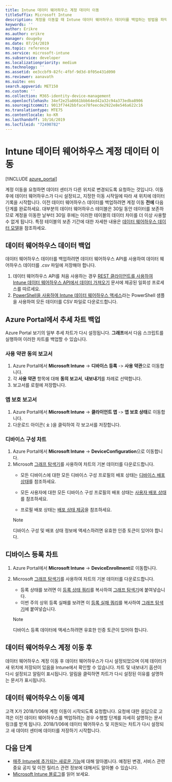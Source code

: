 ```yaml
---
title: Intune 데이터 웨어하우스 계정 데이터 이동
titleSuffix: Microsoft Intune
description: 계정을 이동할 때 Intune 데이터 웨어하우스 데이터를 백업하는 방법을 파악합니다.
keywords: ''
author: Erikre
ms.author: erikre
manager: dougeby
ms.date: 07/24/2019
ms.topic: reference
ms.service: microsoft-intune
ms.subservice: developer
ms.localizationpriority: medium
ms.technology: ''
ms.assetid: ee3ccbf9-82fc-4fbf-9d3d-8f05e431d090
ms.reviewer: aanavath
ms.suite: ems
search.appverid: MET150
ms.custom: ''
ms.collection: M365-identity-device-management
ms.openlocfilehash: 34ef2e25a8661bbb64ed42a32c94a373edba8906
ms.sourcegitcommit: 9013f7442bbface78feecde2922e8e546a622c16
ms.translationtype: MTE75
ms.contentlocale: ko-KR
ms.lasthandoff: 10/16/2019
ms.locfileid: "72490782"
---
```

# <a name="move-your-intune-data-warehouse-account-data"></a>Intune 데이터 웨어하우스 계정 데이터 이동 

[!INCLUDE [azure_portal](../includes/azure_portal.md)]

계정 이동을 요청하면 데이터 센터가 다른 위치로 변경되도록 요청하는 것입니다. 이동 후에 데이터 웨어하우스가 다시 설정되고, 지정한 이동 시작일에 따라 새 위치에 데이터 기록을 시작합니다. 이전 데이터 웨어하우스 데이터를 백업하려면 계정 이동 **전에** 다음 단계를 완료하세요. 대부분의 데이터 웨어하우스 테이블은 30일 동안 데이터를 보존하므로 계정을 이동한 날부터 30일 후에는 이러한 테이블의 데이터 차이를 더 이상 사용할 수 없게 됩니다. 특정 테이블의 보존 기간에 대한 자세한 내용은 [데이터 웨어하우스 데이터 모델](reports-ref-data-model.md)을 참조하세요. 

## <a name="back-up-your-data-warehouse-data"></a>데이터 웨어하우스 데이터 백업 

데이터 웨어하우스 데이터를 백업하려면 데이터 웨어하우스 API를 사용하여 데이터 웨어하우스 데이터를 *.csv* 파일에 저장해야 합니다.  

1. 데이터 웨어하우스 API를 처음 사용하는 경우 [REST 클라이언트를 사용하여 Intune 데이터 웨어하우스 API에서 데이터 가져오기](reports-proc-data-rest.md) 문서에 제공된 일회성 프로세스를 따르세요.
2. [PowerShell을 사용하여 Intune 데이터 웨어하우스 액세스](https://github.com/Microsoft/Intune-Data-Warehouse/tree/master/Samples/PowerShell)라는 PowerShell 샘플을 사용하여 모든 데이터를 CSV 파일로 다운로드합니다. 

## <a name="back-up-your-trend-charts-from-the-azure-portal"></a>Azure Portal에서 추세 차트 백업

Azure Portal 보기의 일부 추세 차트가 다시 설정됩니다. **그래프**에서 다음 스크립트를 실행하여 이러한 차트를 백업할 수 있습니다.   

### <a name="terms--conditions-acceptance-reports"></a>사용 약관 동의 보고서
1. Azure Portal에서 **Microsoft Intune** -> **디바이스 등록** -> **사용 약관**으로 이동합니다.
2. 각 **사용 약관** 항목에 대해 **동의 보고서**, **내보내기**를 차례로 선택합니다.
3. 보고서를 로컬에 저장합니다.
 
### <a name="app-protection-reports"></a>앱 보호 보고서  
1. Azure Portal에서 **Microsoft Intune** -> **클라이언트 앱** -> **앱 보호 상태**로 이동합니다.
2. 다운로드 아이콘( ⤓ )을 클릭하여 각 보고서를 저장합니다.

### <a name="device-configuration-charts"></a>디바이스 구성 차트 
1. Azure Portal에서 **Microsoft Intune** -> **DeviceConfiguration**으로 이동합니다.
2. Microsoft [그래프 탐색기](https://developer.microsoft.com/graph/graph-explorer)를 사용하여 차트의 기본 데이터를 다운로드합니다. 
    - 모든 디바이스에 대한 모든 디바이스 구성 프로필의 배포 상태는 [디바이스 배포 상태](https://graph.microsoft.com/beta/reports/deviceConfigurationDeviceActivity/content)를 참조하세요.

    - 모든 사용자에 대한 모든 디바이스 구성 프로필의 배포 상태는 [사용자 배포 상태](https://graph.microsoft.com/beta/reports/deviceConfigurationUserActivity/content)를 참조하세요.

    - 프로필 배포 상태는 [배포 상태 제공](https://graph.microsoft.com/beta/deviceManagement/deviceConfigurations?$select=id,displayName,lastModifiedDateTime,deviceStatusOverview&$expand=deviceStatusOverview)을 참조하세요.
  
    > [!NOTE]
    > 디바이스 구성 및 배포 상태 정보에 액세스하려면 유효한 인증 토큰이 있어야 합니다.

## <a name="device-enrollment-charts"></a>디바이스 등록 차트
1. Azure Portal에서 **Microsoft Intune** -> **DeviceEnrollment**로 이동합니다.
2. Microsoft [그래프 탐색기](https://developer.microsoft.com/graph/graph-explorer)를 사용하여 차트의 기본 데이터를 다운로드합니다.
    - 등록 상태를 보려면 이 [등록 상태 쿼리](https://graph.microsoft.com/beta/reports/managedDeviceEnrollmentFailureTrends()/content)를 복사하여 [그래프 탐색기](https://developer.microsoft.com/graph/graph-explorer)에 붙여넣습니다.
    - 이번 주의 상위 등록 실패를 보려면 이 [등록 실패 쿼리](https://graph.microsoft.com/beta/reports/managedDeviceEnrollmentTopFailures(period=null)/content)를 복사하여 [그래프 탐색기](https://developer.microsoft.com/graph/graph-explorer)에 붙여넣습니다.

    > [!NOTE]
    > 디바이스 등록 데이터에 액세스하려면 유효한 인증 토큰이 있어야 합니다. 

## <a name="after-a-data-warehouse-account-move"></a>데이터 웨어하우스 계정 이동 후

데이터 웨어하우스 계정 이동 후 데이터 웨어하우스가 다시 설정되었으며 이제 데이터가 새 위치에 저장되어 있음을 Intune에서 확인할 수 있습니다. 차트 및 내보내기 옵션이 다시 설정되고 알림이 표시됩니다. 알림을 클릭하면 차트가 다시 설정된 이유를 설명하는 문서가 표시됩니다.  

## <a name="data-warehouse-move-example"></a>데이터 웨어하우스 이동 예제 

고객 X가 2018/1/06에 계정 이동이 시작되도록 요청합니다. 요청에 대한 응답으로 고객은 이전 데이터 웨어하우스를 백업하려는 경우 수행할 단계를 자세히 설명하는 문서 링크를 받게 됩니다. 2018/1/06에 데이터 웨어하우스 및 지원되는 차트가 다시 설정되고 새 데이터 센터에 데이터를 저장하기 시작합니다. 

## <a name="next-steps"></a>다음 단계

- [매주 Intune에 추가되는 새로운 기능](../fundamentals/whats-new.md)에 대해 알아봅니다. 예정된 변경, 서비스 관련 중요 공지 및 이전 릴리스 관련 정보에 대해서도 알아볼 수 있습니다.
- [Microsoft Intune 블로그](https://go.microsoft.com/fwlink/?LinkID=273882)를 읽어 보세요.
